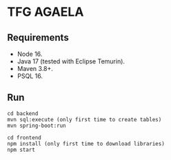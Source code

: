 # TFG AGAELA

## Requirements

- Node 16.
- Java 17 (tested with Eclipse Temurin).
- Maven 3.8+.
- PSQL 16.

## Run

```
cd backend
mvn sql:execute (only first time to create tables)
mvn spring-boot:run

cd frontend
npm install (only first time to download libraries)
npm start
```
